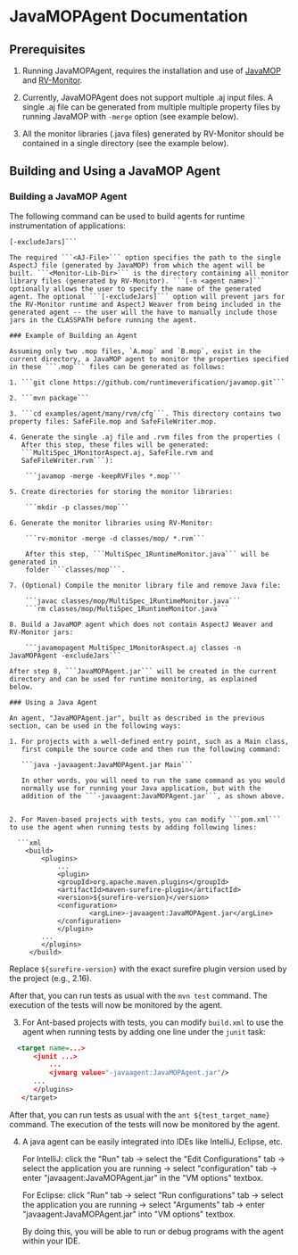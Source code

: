 # JavaMOPAgent Documentation

## Prerequisites

1. Running JavaMOPAgent, requires the installation and use of
[JavaMOP](https://github.com/runtimeverification/javamop) and
[RV-Monitor](https://runtimeverification.com/monitor/1.3/docs/).

2. Currently, JavaMOPAgent does not support multiple .aj input files.
A single .aj file can be generated from multiple multiple property
files by running JavaMOP with ```-merge``` option (see example below).

3. All the monitor libraries (.java files) generated by RV-Monitor
should be contained in a single directory (see the example below).

## Building and Using a JavaMOP Agent

### Building a JavaMOP Agent

The following command can be used to build agents for runtime
instrumentation of applications:

```javamopagent <AJ-File> <Monitor-Lib-Dir> [-n <agent name>]
[-excludeJars]```

The required ```<AJ-File>``` option specifies the path to the single
AspectJ file (generated by JavaMOP) from which the agent will be
built. ```<Monitor-Lib-Dir>``` is the directory containing all monitor
library files (generated by RV-Monitor). ```[-n <agent name>]```
optionally allows the user to specify the name of the generated
agent. The optional ```[-excludeJars]``` option will prevent jars for
the RV-Monitor runtime and AspectJ Weaver from being included in the
generated agent -- the user will the have to manually include those
jars in the CLASSPATH before running the agent.

### Example of Building an Agent

Assuming only two .mop files, `A.mop` and `B.mop`, exist in the
current directory, a JavaMOP agent to monitor the properties specified
in these ```.mop``` files can be generated as follows:

1. ```git clone https://github.com/runtimeverification/javamop.git```

2. ```mvn package```

3. ```cd examples/agent/many/rvm/cfg```. This directory contains two
property files: SafeFile.mop and SafeFileWriter.mop.

4. Generate the single .aj file and .rvm files from the properties (
   After this step, these files will be generated:
   ```MultiSpec_1MonitorAspect.aj, SafeFile.rvm and
   SafeFileWriter.rvm```):

	```javamop -merge -keepRVFiles *.mop```

5. Create directories for storing the monitor libraries:

	```mkdir -p classes/mop```

6. Generate the monitor libraries using RV-Monitor:

	```rv-monitor -merge -d classes/mop/ *.rvm```

	After this step, ```MultiSpec_1RuntimeMonitor.java``` will be generated in 
	folder ```classes/mop```. 

7. (Optional) Compile the monitor library file and remove Java file:

	```javac classes/mop/MultiSpec_1RuntimeMonitor.java```
	```rm classes/mop/MultiSpec_1RuntimeMonitor.java```

8. Build a JavaMOP agent which does not contain AspectJ Weaver and
RV-Monitor jars:

	```javamopagent MultiSpec_1MonitorAspect.aj classes -n JavaMOPAgent -excludeJars```

After step 8, ```JavaMOPAgent.jar``` will be created in the current
directory and can be used for runtime monitoring, as explained
below.

### Using a Java Agent

An agent, "JavaMOPAgent.jar", built as described in the previous
section, can be used in the following ways:

1. For projects with a well-defined entry point, such as a Main class,
   first compile the source code and then run the following command:

   ```java -javaagent:JavaMOPAgent.jar Main```

   In other words, you will need to run the same command as you would
   normally use for running your Java application, but with the
   addition of the ```-javaagent:JavaMOPAgent.jar```, as shown above.


2. For Maven-based projects with tests, you can modify ```pom.xml```
to use the agent when running tests by adding following lines:

  ```xml
    <build>
    	<plugins>
    		...
        	<plugin>
	  		<groupId>org.apache.maven.plugins</groupId>
	  		<artifactId>maven-surefire-plugin</artifactId>
	  		<version>${surefire-version}</version>
	  		<configuration>
        			<argLine>-javaagent:JavaMOPAgent.jar</argLine>
	  		</configuration>
        	</plugin>
		...
      	</plugins>
     </build>
   ```

   Replace ```${surefire-version}``` with the exact surefire plugin
   version used by the project (e.g., 2.16).

   After that, you can run tests as usual with the ```mvn test```
   command. The execution of the tests will now be monitored by the
   agent.

3. For Ant-based projects with tests, you can modify ```build.xml```
   to use the agent when running tests by adding one line under the
   ```junit``` task:

  ```xml
    <target name=...>
    	<junit ...>
    		...
        	<jvmarg value="-javaagent:JavaMOPAgent.jar"/>
		...
      	</plugins>
     </target>
   ```

   After that, you can run tests as usual with the ```ant
   ${test_target_name}``` command. The execution of the tests will now
   be monitored by the agent.

4. A java agent can be easily integrated into IDEs like IntelliJ,
Eclipse, etc.
   
   For IntelliJ:
   click the "Run" tab 
             -> select the "Edit Configurations" tab 
             -> select the application you are running 
             -> select "configuration" tab 
             -> enter "javaagent:JavaMOPAgent.jar" in the "VM options" textbox. 
   
   For Eclipse:
   click "Run" tab 
         -> select "Run configurations" tab 
         -> select the application you are running 
         -> select "Arguments" tab 
         -> enter "javaagent:JavaMOPAgent.jar" into "VM options" textbox.
   
   By doing this, you will be able to run or debug programs with the
   agent within your IDE.
